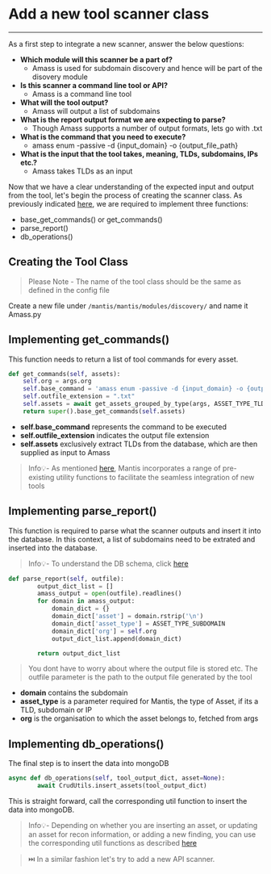 # Add a new tool scanner class
---

As a first step to integrate a new scanner, answer the below questions:

- **Which module will this scanner be a part of?**
    - Amass is used for subdomain discovery and hence will be part of the disovery module
- **Is this scanner a command line tool or API?**
    - Amass is a command line tool
- **What will the tool output?**
    - Amass will output a list of subdomains
- **What is the report output format we are expecting to parse?** 
    - Though Amass supports a number of output formats, lets go with .txt
- **What is the command that you need to execute?**
    - amass enum -passive -d {input_domain} -o {output_file_path}
- **What is the input that the tool takes, meaning, TLDs, subdomains, IPs etc.?**
    - Amass takes TLDs as an input

Now that we have a clear understanding of the expected input and output from the tool, let's begin the process of creating the scanner class. As previously indicated [here](/./basics-mantis-code/scanner-base-class.md), we are required to implement three functions:

- base_get_commands() or get_commands() 
- parse_report()
- db_operations()

## Creating the Tool Class

> Please Note - The name of the tool class should be the same as defined in the config file

Create a new file under `/mantis/mantis/modules/discovery/` and name it Amass.py

## Implementing get_commands() 

This function needs to return a list of tool commands for every asset.

```python
def get_commands(self, assets):
    self.org = args.org
    self.base_command = 'amass enum -passive -d {input_domain} -o {output_file_path}'
    self.outfile_extension = ".txt"
    self.assets = await get_assets_grouped_by_type(args, ASSET_TYPE_TLD)
    return super().base_get_commands(self.assets)
```

- **self.base_command** represents the command to be executed
- **self.outfile_extension** indicates the output file extension
- **self.assets** exclusively extract TLDs from the database, which are then supplied as input to Amass

> Info💡- As mentioned [here](/./basics-mantis-code/important-utils.md), Mantis incorporates a range of pre-existing utility functions to facilitate the seamless integration of new tools

## Implementing parse_report()

This function is required to parse what the scanner outputs and insert it into the database. 
In this context, a list of subdomains need to be extrated and inserted into the database.

> Info💡- To understand the DB schema, click [here](/./basics-mantis-code/db-models.md)

```python
def parse_report(self, outfile):
        output_dict_list = []
        amass_output = open(outfile).readlines()
        for domain in amass_output:
            domain_dict = {}
            domain_dict['asset'] = domain.rstrip('\n')
            domain_dict['asset_type'] = ASSET_TYPE_SUBDOMAIN
            domain_dict['org'] = self.org
            output_dict_list.append(domain_dict)

        return output_dict_list
```

> You dont have to worry about where the output file is stored etc. The outfile parameter is the path to the output file generated by the tool

- **domain** contains the subdomain
- **asset_type** is a parameter required for Mantis, the type of Asset, if its a TLD, subdomain or IP
- **org** is the organisation to which the asset belongs to, fetched from args

## Implementing db_operations()

The final step is to insert the data into mongoDB

```python
async def db_operations(self, tool_output_dict, asset=None):
        await CrudUtils.insert_assets(tool_output_dict)

```

This is straight forward, call the corresponding util function to insert the data into mongoDB.

> Info💡- Depending on whether you are inserting an asset, or updating an asset for recon information, or adding a new finding, you can use the corresponding util functions as described [here](/./basics-mantis-code/important-utils.md)

 > ⏭️ In a similar fashion let's try to add a new API scanner. 







